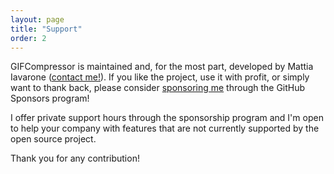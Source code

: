 ```yaml
---
layout: page
title: "Support"
order: 2
---
```


GIFCompressor is maintained and, for the most part, developed by Mattia Iavarone ([contact me!](contact)). 
If you like the project, use it with profit, or simply want to thank back, please consider 
[sponsoring me](https://github.com/sponsors/natario1) through the GitHub Sponsors program!

I offer private support hours through the sponsorship program and I'm open to help your 
company with features that are not currently supported by the open source project.

Thank you for any contribution!


